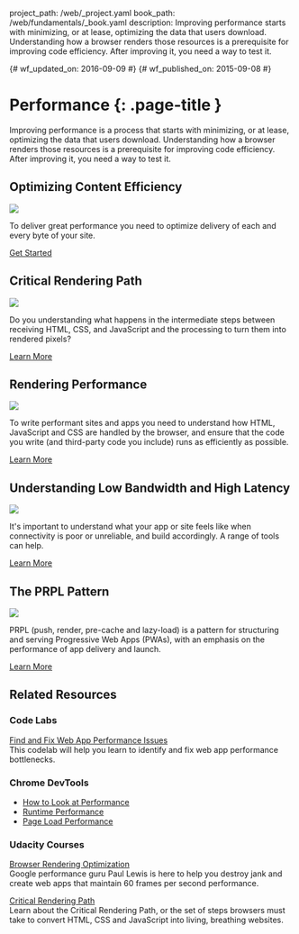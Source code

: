 project_path: /web/_project.yaml
book_path: /web/fundamentals/_book.yaml
description: Improving performance starts with minimizing, or at lease, optimizing the data that users download. Understanding how a browser renders those resources is a prerequisite for improving code efficiency. After improving it, you need a way to test it. 

{# wf_updated_on: 2016-09-09 #}
{# wf_published_on: 2015-09-08 #}

# Performance {: .page-title }

Improving performance is a process that starts with minimizing, or at lease, optimizing the data that users download. Understanding how a browser renders those resources is a prerequisite for improving code efficiency. After improving it, you need a way to test it. 

## Optimizing Content Efficiency

<img src="images/oce.png" class="attempt-right" style="max-height: 200px;">

To deliver great performance you need to optimize delivery of each and every byte of your site.

[Get Started](optimizing-content-efficiency/)

<div style="clear:both;"></div>

## Critical Rendering Path

<img src="images/crp.png" class="attempt-right">

Do you understanding what happens in the intermediate steps between receiving HTML, CSS, and JavaScript and the processing to turn them into rendered pixels?

[Learn More](critical-rendering-path/)

<div style="clear:both;"></div>

## Rendering Performance

<img src="images/rend.png" class="attempt-right">

To write performant sites and apps you need to understand how HTML, JavaScript and CSS are handled by the browser, and ensure that the code you write (and third-party code you include) runs as efficiently as possible.

[Learn More](rendering/)

<div style="clear:both;"></div>

## Understanding Low Bandwidth and High Latency

<img src="images/low.png" class="attempt-right">

It's important to understand what your app or site feels like when connectivity is poor or unreliable, and build accordingly. A range of tools can help.

[Learn More](poor-connectivity/)

<div style="clear:both;"></div>

## The PRPL Pattern

<img src="images/prpl.png" class="attempt-right">

PRPL (push, render, pre-cache and lazy-load) is a pattern for structuring
and serving Progressive Web Apps (PWAs), with an emphasis on the performance
of app delivery and launch.

[Learn More](prpl-pattern/)

<div style="clear:both;"></div>


## Related Resources

### Code Labs

[Find and Fix Web App Performance Issues](/web/fundamentals/getting-started/codelabs/web-perf/) <br>
This codelab will help you learn to identify and fix web app performance bottlenecks.

### Chrome DevTools

* [How to Look at Performance](/web/tools/chrome-devtools/evaluate-performance/timeline-tool)
* [Runtime Performance](/web/tools/chrome-devtools/rendering-tools/)
* [Page Load Performance](/web/tools/chrome-devtools/network-performance/resource-loading)


### Udacity Courses

[Browser Rendering Optimization](https://udacity.com/ud860)<br>
Google performance guru Paul Lewis is here to help you destroy jank and create
web apps that maintain 60 frames per second performance.

[Critical Rendering Path](https://udacity.com/ud884)<br>
Learn about the Critical Rendering Path, or the set of steps browsers must take
to convert HTML, CSS and JavaScript into living, breathing websites.

<div style="clear:both;"></div>
